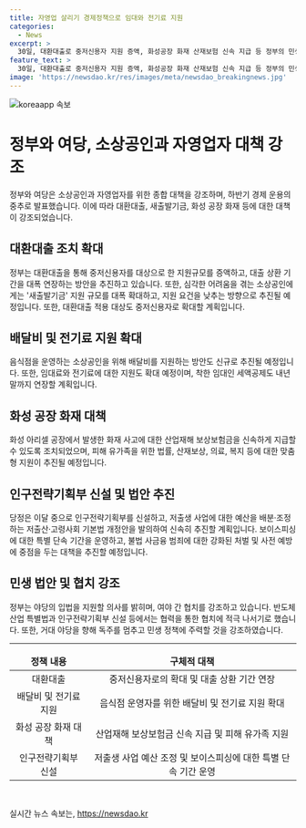 ```yaml
---
title: 자영업 살리기 경제정책으로 임대와 전기료 지원
categories:
  - News
excerpt: >
  30일, 대환대출로 중저신용자 지원 증액, 화성공장 화재 산재보험 신속 지급 등 정부의 민생 대책 발표. 소상공인·자영업자 지원책 강화와 반도체산업 특별법 등 협치 강조. 인구전략기획부 신설 법안 발의와 보이스피싱 단속 강화 등 서민 중심 정책 추진. 정부는 민생 법안 통과를 위해 야당의 입법도 지원 가능하다고 밝혀.
feature_text: >
  30일, 대환대출로 중저신용자 지원 증액, 화성공장 화재 산재보험 신속 지급 등 정부의 민생 대책 발표. 소상공인·자영업자 지원책 강화와 반도체산업 특별법 등 협치 강조. 인구전략기획부 신설 법안 발의와 보이스피싱 단속 강화 등 서민 중심 정책 추진. 정부는 민생 법안 통과를 위해 야당의 입법도 지원 가능하다고 밝혀.
image: 'https://newsdao.kr/res/images/meta/newsdao_breakingnews.jpg'
---
```


<p><img src="https://newsdao.kr/res/images/meta/newsdao_breakingnews.jpg" alt="koreaapp 속보" /></p>

<h1>정부와 여당, 소상공인과 자영업자 대책 강조</h1>

<p data-ke-size="size16">정부와 여당은 소상공인과 자영업자를 위한 종합 대책을 강조하며, 하반기 경제 운용의 중추로 발표했습니다. 이에 따라 대환대출, 새출발기금, 화성 공장 화재 등에 대한 대책이 강조되었습니다.</p>

<h2>대환대출 조치 확대</h2>

<p data-ke-size="size16">정부는 대환대출을 통해 중저신용자를 대상으로 한 지원규모를 증액하고, 대출 상환 기간을 대폭 연장하는 방안을 추진하고 있습니다. 또한, 심각한 어려움을 겪는 소상공인에게는 '새출발기금' 지원 규모를 대폭 확대하고, 지원 요건을 낮추는 방향으로 추진될 예정입니다. 또한, 대환대출 적용 대상도 중저신용자로 확대할 계획입니다.</p>

<h2>배달비 및 전기료 지원 확대</h2>

<p data-ke-size="size16">음식점을 운영하는 소상공인을 위해 배달비를 지원하는 방안도 신규로 추진될 예정입니다. 또한, 임대료와 전기료에 대한 지원도 확대 예정이며, 착한 임대인 세액공제도 내년 말까지 연장할 계획입니다.</p>

<h2>화성 공장 화재 대책</h2>

<p data-ke-size="size16">화성 아리셀 공장에서 발생한 화재 사고에 대한 산업재해 보상보험금을 신속하게 지급할 수 있도록 조치되었으며, 피해 유가족을 위한 법률, 산재보상, 의료, 복지 등에 대한 맞춤형 지원이 추진될 예정입니다.</p>

<h2>인구전략기획부 신설 및 법안 추진</h2>

<p data-ke-size="size16">당정은 이달 중으로 인구전략기획부를 신설하고, 저출생 사업에 대한 예산을 배분·조정하는 저출산·고령사회 기본법 개정안을 발의하여 신속히 추진할 계획입니다. 보이스피싱에 대한 특별 단속 기간을 운영하고, 불법 사금융 범죄에 대한 강화된 처벌 및 사전 예방에 중점을 두는 대책을 추진할 예정입니다.</p>

<h2>민생 법안 및 협치 강조</h2>

<p data-ke-size="size16">정부는 야당의 입법을 지원할 의사를 밝히며, 여야 간 협치를 강조하고 있습니다. 반도체산업 특별법과 인구전략기획부 신설 등에서는 협력을 통한 협치에 적극 나서기로 했습니다. 또한, 거대 야당을 향해 독주를 멈추고 민생 정책에 주력할 것을 강조하였습니다.</p>

<hr>

<table>
  <thead>
    <tr>
      <td style="text-align: center; height: 17px;"><b>정책 내용</b></td>
      <td style="text-align: center; height: 17px;"><b>구체적 대책</b></td>
    </tr>
  </thead>
  <tr>
    <td style="text-align: center; height: 17px;">대환대출</td>
    <td style="text-align: center; height: 17px;">중저신용자로의 확대 및 대출 상환 기간 연장</td>
  </tr>
  <tr>
    <td style="text-align: center; height: 17px;">배달비 및 전기료 지원</td>
    <td style="text-align: center; height: 17px;">음식점 운영자를 위한 배달비 및 전기료 지원 확대</td>
  </tr>
  <tr>
    <td style="text-align: center; height: 17px;">화성 공장 화재 대책</td>
    <td style="text-align: center; height: 17px;">산업재해 보상보험금 신속 지급 및 피해 유가족 지원</td>
  </tr>
  <tr>
    <td style="text-align: center; height: 17px;">인구전략기획부 신설</td>
    <td style="text-align: center; height: 17px;">저출생 사업 예산 조정 및 보이스피싱에 대한 특별 단속 기간 운영</td>
  </tr>
</table>

<p data-ke-size="size16">&nbsp;</p>
실시간 뉴스 속보는, <a href="https://newsdao.kr" rel="dofollow">https://newsdao.kr</a>


